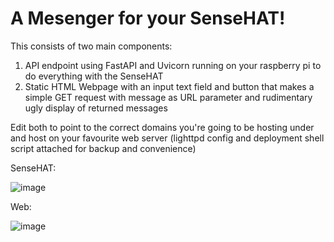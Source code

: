 # A Mesenger for your SenseHAT!

This consists of two main components:

1) API endpoint using FastAPI and Uvicorn running on your raspberry pi to do everything with the SenseHAT
2) Static HTML Webpage with an input text field and button that makes a simple GET request with message as URL parameter and rudimentary ugly display of returned messages

Edit both to point to the correct domains you're going to be hosting under and host on your favourite web server (lighttpd config and deployment shell script attached for backup and convenience)

SenseHAT:

![image](https://github.com/Lyssers/senseHAT_messenger/blob/main/video_2024-08-30_14-56-02.gif)

Web:

![image](https://github.com/user-attachments/assets/30201446-e903-46cd-ad31-8ceb71e9a4e1)
